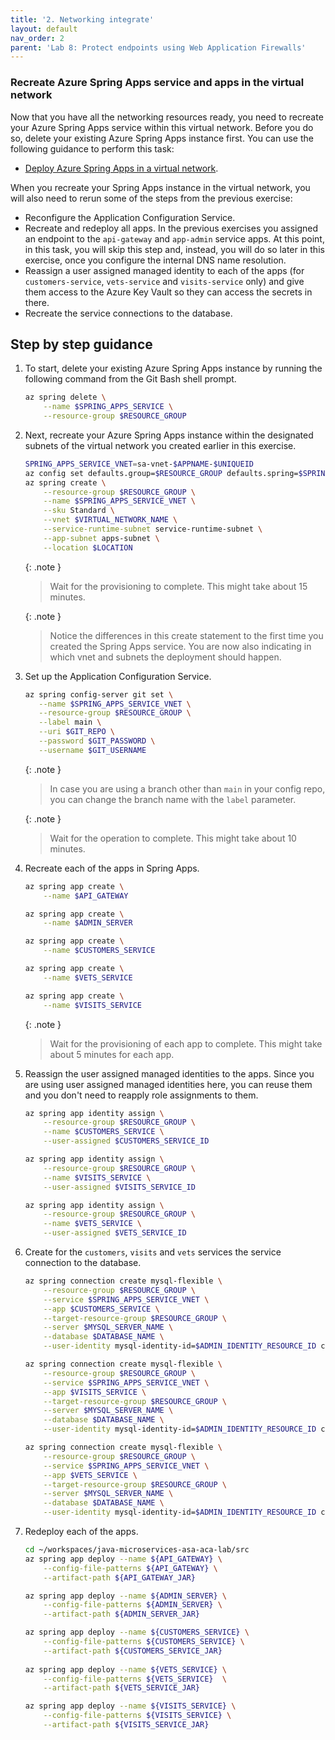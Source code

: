 ```yaml
---
title: '2. Networking integrate'
layout: default
nav_order: 2
parent: 'Lab 8: Protect endpoints using Web Application Firewalls'
---
```


### Recreate Azure Spring Apps service and apps in the virtual network

Now that you have all the networking resources ready, you need to recreate your Azure Spring Apps service within this virtual network. Before you do so, delete your existing Azure Spring Apps instance first. You can use the following guidance to perform this task:

- [Deploy Azure Spring Apps in a virtual network](https://learn.microsoft.com/azure/spring-apps/how-to-deploy-in-azure-virtual-network?tabs=azure-CLI).

When you recreate your Spring Apps instance in the virtual network, you will also need to rerun some of the steps from the previous exercise:

- Reconfigure the Application Configuration Service.
- Recreate and redeploy all apps. In the previous exercises you assigned an endpoint to the `api-gateway` and `app-admin` service apps. At this point, in this task, you will skip this step and, instead, you will do so later in this exercise, once you configure the internal DNS name resolution.
- Reassign a user assigned managed identity to each of the apps (for `customers-service`, `vets-service` and `visits-service` only) and give them access to the Azure Key Vault so they can access the secrets in there.
- Recreate the service connections to the database.

## Step by step guidance

1. To start, delete your existing Azure Spring Apps instance by running the following command from the Git Bash shell prompt.

   ```bash
   az spring delete \
       --name $SPRING_APPS_SERVICE \
       --resource-group $RESOURCE_GROUP
   ```

1. Next, recreate your Azure Spring Apps instance within the designated subnets of the virtual network you created earlier in this exercise.

   ```bash
   SPRING_APPS_SERVICE_VNET=sa-vnet-$APPNAME-$UNIQUEID
   az config set defaults.group=$RESOURCE_GROUP defaults.spring=$SPRING_APPS_SERVICE_VNET
   az spring create \
       --resource-group $RESOURCE_GROUP \
       --name $SPRING_APPS_SERVICE_VNET \
       --sku Standard \
       --vnet $VIRTUAL_NETWORK_NAME \
       --service-runtime-subnet service-runtime-subnet \
       --app-subnet apps-subnet \
       --location $LOCATION
   ```

   {: .note }
   > Wait for the provisioning to complete. This might take about 15 minutes.

   {: .note }
   > Notice the differences in this create statement to the first time you created the Spring Apps service. You are now also indicating in which vnet and subnets the deployment should happen.

1. Set up the Application Configuration Service.

   ```bash
   az spring config-server git set \
      --name $SPRING_APPS_SERVICE_VNET \
      --resource-group $RESOURCE_GROUP \
      --label main \
      --uri $GIT_REPO \
      --password $GIT_PASSWORD \
      --username $GIT_USERNAME
   ```

   {: .note }
   > In case you are using a branch other than `main` in your config repo, you can change the branch name with the `label` parameter.

   {: .note }
   > Wait for the operation to complete. This might take about 10 minutes.

1. Recreate each of the apps in Spring Apps.

   ```bash
   az spring app create \
       --name $API_GATEWAY 
   
   az spring app create \
       --name $ADMIN_SERVER 
   
   az spring app create \
       --name $CUSTOMERS_SERVICE
   
   az spring app create \
       --name $VETS_SERVICE
   
   az spring app create \
       --name $VISITS_SERVICE
   ```

   {: .note }
   > Wait for the provisioning of each app to complete. This might take about 5 minutes for each app.

1. Reassign the user assigned managed identities to the apps. Since you are using user assigned managed identities here, you can reuse them and you don't need to reapply role assignments to them.

   ```bash
   az spring app identity assign \
       --resource-group $RESOURCE_GROUP \
       --name $CUSTOMERS_SERVICE \
       --user-assigned $CUSTOMERS_SERVICE_ID
   
   az spring app identity assign \
       --resource-group $RESOURCE_GROUP \
       --name $VISITS_SERVICE \
       --user-assigned $VISITS_SERVICE_ID
   
   az spring app identity assign \
       --resource-group $RESOURCE_GROUP \
       --name $VETS_SERVICE \
       --user-assigned $VETS_SERVICE_ID
   ```

1. Create for the `customers`, `visits` and `vets` services the service connection to the database.

   ```bash
   az spring connection create mysql-flexible \
       --resource-group $RESOURCE_GROUP \
       --service $SPRING_APPS_SERVICE_VNET \
       --app $CUSTOMERS_SERVICE \
       --target-resource-group $RESOURCE_GROUP \
       --server $MYSQL_SERVER_NAME \
       --database $DATABASE_NAME \
       --user-identity mysql-identity-id=$ADMIN_IDENTITY_RESOURCE_ID client-id=$CUSTOMERS_SERVICE_CID subs-id=$SUBID
   
   az spring connection create mysql-flexible \
       --resource-group $RESOURCE_GROUP \
       --service $SPRING_APPS_SERVICE_VNET \
       --app $VISITS_SERVICE \
       --target-resource-group $RESOURCE_GROUP \
       --server $MYSQL_SERVER_NAME \
       --database $DATABASE_NAME \
       --user-identity mysql-identity-id=$ADMIN_IDENTITY_RESOURCE_ID client-id=$VISITS_SERVICE_CID subs-id=$SUBID
   
   az spring connection create mysql-flexible \
       --resource-group $RESOURCE_GROUP \
       --service $SPRING_APPS_SERVICE_VNET \
       --app $VETS_SERVICE \
       --target-resource-group $RESOURCE_GROUP \
       --server $MYSQL_SERVER_NAME \
       --database $DATABASE_NAME \
       --user-identity mysql-identity-id=$ADMIN_IDENTITY_RESOURCE_ID client-id=$VETS_SERVICE_CID subs-id=$SUBID
   ```

1. Redeploy each of the apps.

   ```bash
   cd ~/workspaces/java-microservices-asa-aca-lab/src
   az spring app deploy --name ${API_GATEWAY} \
       --config-file-patterns ${API_GATEWAY} \
       --artifact-path ${API_GATEWAY_JAR}
   
   az spring app deploy --name ${ADMIN_SERVER} \
       --config-file-patterns ${ADMIN_SERVER} \
       --artifact-path ${ADMIN_SERVER_JAR}
   
   az spring app deploy --name ${CUSTOMERS_SERVICE} \
       --config-file-patterns ${CUSTOMERS_SERVICE} \
       --artifact-path ${CUSTOMERS_SERVICE_JAR} 
      
   az spring app deploy --name ${VETS_SERVICE} \
       --config-file-patterns ${VETS_SERVICE}  \
       --artifact-path ${VETS_SERVICE_JAR} 

   az spring app deploy --name ${VISITS_SERVICE} \
       --config-file-patterns ${VISITS_SERVICE} \
       --artifact-path ${VISITS_SERVICE_JAR} 
   ```

